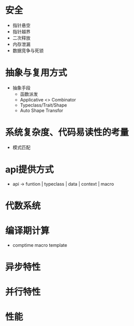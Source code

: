 # 安全
+ 指针悬空
+ 指针越界
+ 二次释放
+ 内存泄漏
+ 数据竞争与死锁
# 抽象与复用方式
+ 抽象手段
    + 函数派发
    + Applicative <> Combinator
    + Typeclass/Trait/Shape
    + Auto Shape Transfor
# 系统复杂度、代码易读性的考量
+ 模式匹配
# api提供方式
+ api -> funtion | typeclass | data | context | macro
# 代数系统
# 编译期计算
+ comptime <?> macro <?> template
# 异步特性
# 并行特性
# 性能